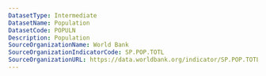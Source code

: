 ```yaml
---
DatasetType: Intermediate
DatasetName: Population
DatasetCode: POPULN
Description: Population
SourceOrganizationName: World Bank
SourceOrganizationIndicatorCode: SP.POP.TOTL
SourceOrganizationURL: https://data.worldbank.org/indicator/SP.POP.TOTL
---
```


